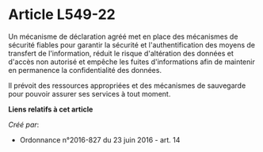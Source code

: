 # Article L549-22

Un mécanisme de déclaration agréé met en place des mécanismes de sécurité fiables pour garantir la sécurité et
l'authentification des moyens de transfert de l'information, réduit le risque d'altération des données et d'accès non
autorisé et empêche les fuites d'informations afin de maintenir en permanence la confidentialité des données.

Il prévoit des ressources appropriées et des mécanismes de sauvegarde pour pouvoir assurer ses services à tout moment.

**Liens relatifs à cet article**

_Créé par_:

  - Ordonnance n°2016-827 du 23 juin 2016 - art. 14
